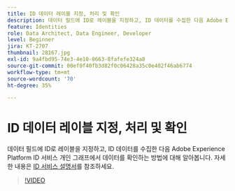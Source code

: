 ```yaml
---
title: ID 데이터 레이블 지정, 처리 및 확인
description: 데이터 필드에 ID로 레이블을 지정하고, ID 데이터를 수집한 다음 Adobe Experience Platform ID 서비스 개인 그래프에서 데이터를 확인하는 방법에 대해 알아봅니다.
feature: Identities
role: Data Architect, Data Engineer, Developer
level: Beginner
jira: KT-2707
thumbnail: 28167.jpg
exl-id: 9a4fbd95-74e3-4e10-8663-8fafefe324a8
source-git-commit: 00ef0f40fb3d82f0c06428a35c0e402f46ab6774
workflow-type: tm+mt
source-wordcount: '70'
ht-degree: 35%

---
```


# ID 데이터 레이블 지정, 처리 및 확인

데이터 필드에 ID로 레이블을 지정하고, ID 데이터를 수집한 다음 Adobe Experience Platform ID 서비스 개인 그래프에서 데이터를 확인하는 방법에 대해 알아봅니다. 자세한 내용은 [ID 서비스 설명서](https://experienceleague.adobe.com/docs/experience-platform/identity/home.html?lang=ko-KR)를 참조하세요.

>[!VIDEO](https://video.tv.adobe.com/v/28167?learn=on)
